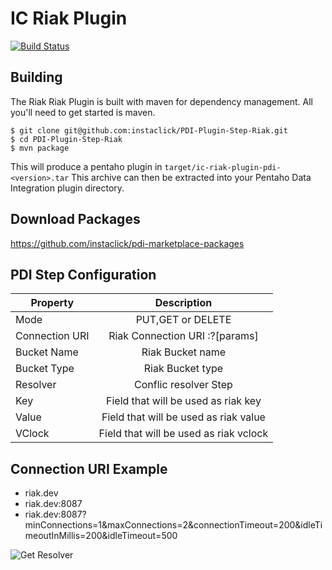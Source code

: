 IC Riak Plugin
==============

[![Build Status](https://travis-ci.org/instaclick/PDI-Plugin-Step-Riak.svg?branch=master)](https://travis-ci.org/instaclick/PDI-Plugin-Step-Riak)

Building
--------
The Riak Riak Plugin is built with maven for dependency management.
All you'll need to get started is maven.

    $ git clone git@github.com:instaclick/PDI-Plugin-Step-Riak.git
    $ cd PDI-Plugin-Step-Riak
    $ mvn package


This will produce a pentaho plugin in ``target/ic-riak-plugin-pdi-<version>.tar``
This archive can then be extracted into your Pentaho Data Integration plugin directory.

Download Packages
-----------------
https://github.com/instaclick/pdi-marketplace-packages

PDI Step Configuration
-----------------------

| Property              | Description                                                                   |
| ----------------------|:-----------------------------------------------------------------------------:|
| Mode                  | PUT,GET or DELETE                                                             |
| Connection URI        | Riak Connection URI <host>:<port>?[params]                                    |
| Bucket Name           | Riak Bucket name                                                              |
| Bucket Type           | Riak Bucket type                                                              |
| Resolver              | Conflic resolver Step                                                         |
| Key                   | Field that will be used as riak key                                           |
| Value                 | Field that will be used as riak value                                         |
| VClock                | Field that will be used as riak vclock                                        |


Connection URI Example
----------------------
* riak.dev
* riak.dev:8087
* riak.dev:8087?minConnections=1&maxConnections=2&connectionTimeout=200&idleTimeoutInMillis=200&idleTimeout=500


![Get Resolver](http://s28.postimg.org/r2970e2kt/riak_get_resolver.png)
